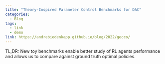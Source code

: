 ```yaml
---
title: "Theory-Inspired Parameter Control Benchmarks for DAC"
categories:
  - Blog
tags:
  - link
  - demo
link: https://andrebiedenkapp.github.io/blog/2022/gecco/
---
```


TL;DR: New toy benchmarks enable better study of RL agents performance and allows us to compare against ground truth optimal policies.
